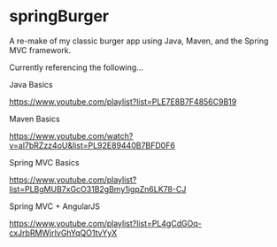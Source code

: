 # springBurger
A re-make of my classic burger app using Java, Maven, and the Spring MVC framework.



Currently referencing the following...


Java Basics

https://www.youtube.com/playlist?list=PLE7E8B7F4856C9B19


Maven Basics

https://www.youtube.com/watch?v=al7bRZzz4oU&list=PL92E89440B7BFD0F6


Spring MVC Basics

https://www.youtube.com/playlist?list=PLBgMUB7xGcO31B2gBmy1igpZn6LK78-CJ


Spring MVC + AngularJS

https://www.youtube.com/playlist?list=PL4gCdGOq-cxJrbRMWjrIvGhYqQO1tvYyX